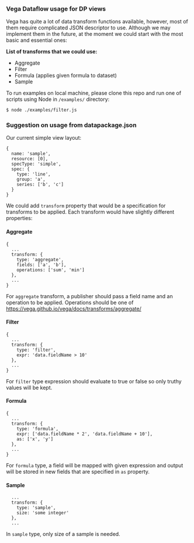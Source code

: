 ### Vega Dataflow usage for DP views

Vega has quite a lot of data transform functions available, however, most of them require complicated JSON descriptor to use. Although we may implement them in the future, at the moment we could start with the most basic and essential ones:

**List of transforms that we could use:**

* Aggregate
* Filter
* Formula (applies given formula to dataset)
* Sample

To run examples on local machine, please clone this repo and run one of scripts using Node in `/examples/` directory:

```bash
$ node ./examples/filter.js
```

### Suggestion on usage from datapackage.json

Our current simple view layout:

```javascript=
{
  name: 'sample',
  resource: [0],
  specType: 'simple',
  spec: {
    type: 'line',
    group: 'a',
    series: ['b', 'c']
  }
}
```

We could add `transform` property that would be a specification for transforms to be applied. Each transform would have slightly different properties:

#### Aggregate

```javascript=
{
  ...
  transform: {
    type: 'aggregate',
    fields: ['a', 'b'],
    operations: ['sum', 'min']
  },
  ...
}
```
For `aggregate` transform, a publisher should pass a field name and an operation to be applied. Operations should be one of https://vega.github.io/vega/docs/transforms/aggregate/

#### Filter

```javascript=
{
  ...
  transform: {
    type: 'filter',
    expr: 'data.fieldName > 10'
  },
  ...
}
```
For `filter` type expression should evaluate to true or false so only truthy values will be kept.

#### Formula

```javascript=
{
  ...
  transform: {
    type: 'formula',
    expr: ['data.fieldName * 2', 'data.fieldName + 10'],
    as: ['x', 'y']
  },
  ...
}
```

For `formula` type, a field will be mapped with given expression and output will be stored in new fields that are specified in `as` property.

#### Sample

```javascript=
  ...
  transform: {
    type: 'sample',
    size: 'some integer'
  },
  ...
```
In `sample` type, only size of a sample is needed.
